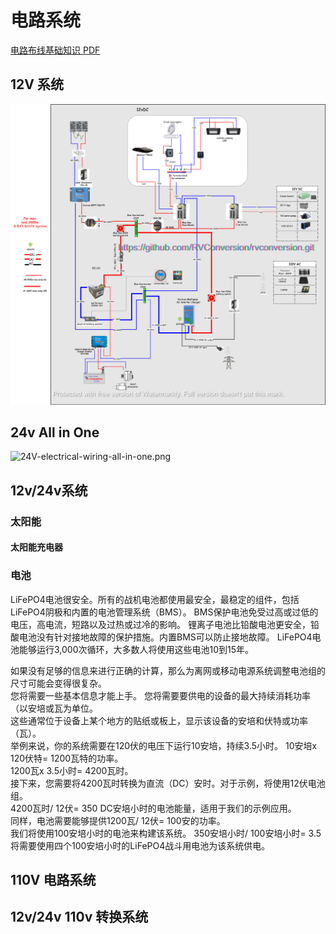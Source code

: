 
# 电路系统

[电路布线基础知识 PDF](Wiring-Unlimited-EN.pdf)

## 12V 系统

![12V-electrical-wiring-water.png](../../images/12V-electrical-wiring-water.png)

## 24v All in One
![24V-electrical-wiring-all-in-one.png](../../images/24V-electrical-wiring-all-in-one.png)


## 12v/24v系统

### 太阳能

#### 太阳能充电器

### 电池
LiFePO4电池很安全。所有的战机电池都使用最安全，最稳定的组件，包括LiFePO4阴极和内置的电池管理系统（BMS）。
BMS保护电池免受过高或过低的电压，高电流，短路以及过热或过冷的影响。
锂离子电池比铅酸电池更安全，铅酸电池没有针对接地故障的保护措施。内置BMS可以防止接地故障。
LiFePO4电池能够运行3,000次循环，大多数人将使用这些电池10到15年。

如果没有足够的信息来进行正确的计算，那么为离网或移动电源系统调整电池组的尺寸可能会变得很复杂。  
您将需要一些基本信息才能上手。 您将需要要供电的设备的最大持续消耗功率（以安培或瓦为单位。  
这些通常位于设备上某个地方的贴纸或板上，显示该设备的安培和伏特或功率（瓦）。  
举例来说，你的系统需要在120伏的电压下运行10安培，持续3.5小时。 10安培x 120伏特= 1200瓦特的功率。  
1200瓦x 3.5小时= 4200瓦时。  
接下来，您需要将4200瓦时转换为直流（DC）安时。对于示例，将使用12伏电池组。  
4200瓦时/ 12伏= 350 DC安培小时的电池能量，适用于我们的示例应用。  
同样，电池需要能够提供1200瓦/ 12伏= 100安的功率。  
 我们将使用100安培小时的电池来构建该系统。 350安培小时/ 100安培小时= 3.5 将需要使用四个100安培小时的LiFePO4战斗用电池为该系统供电。

## 110V 电路系统

## 12v/24v 110v 转换系统